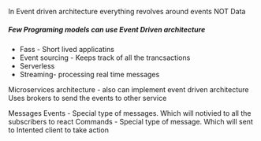 
In Event driven architecture everything revolves around events NOT Data


##### Few Programing models can use Event Driven architecture
* Fass - Short lived applicatins
* Event sourcing - Keeps track of all the trancsactions
* Serverless
* Streaming- processing real time messages



Microservices architecture - also can implement event driven architecture Uses brokers to send the events to other service


Messages
Events    - Special type of messages. Which will notivied to all the subscribers to react
Commands - Special type of message. Which will sent to Intented client to take action
